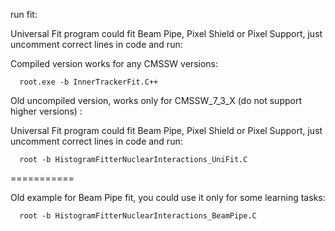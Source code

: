 run fit:

Universal Fit program could fit Beam Pipe, Pixel Shield or Pixel Support, just uncomment correct lines in code and run:

Compiled version works for any CMSSW versions:

      root.exe -b InnerTrackerFit.C++

Old uncompiled version, works only for CMSSW_7_3_X (do not support higher versions) :

Universal Fit program could fit Beam Pipe, Pixel Shield or Pixel Support, just uncomment correct lines in code and run:

      root -b HistogramFitterNuclearInteractions_UniFit.C

===========

Old example for Beam Pipe fit, you could use it only for some learning tasks:

      root -b HistogramFitterNuclearInteractions_BeamPipe.C
